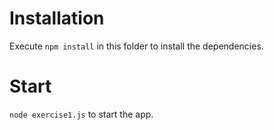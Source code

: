 # Installation

Execute `npm install` in this folder to install the dependencies.

# Start

`node exercise1.js` to start the app.